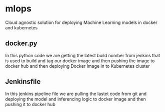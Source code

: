 # mlops
Cloud agnostic solution for deploying Machine Learning models in docker and kubernetes 

## docker.py

In this python code we are getting the latest build number from jenkins that is used to build and tag our docker image and then pushing the image to docker hub and then deploying Docker Image in to Kubernetes cluster

## Jenkinsfile

In this jenkins pipeline file we are pulling the lastet code from git and deploying the model and inferencing logic to docker image and then pushing it to docker hub
